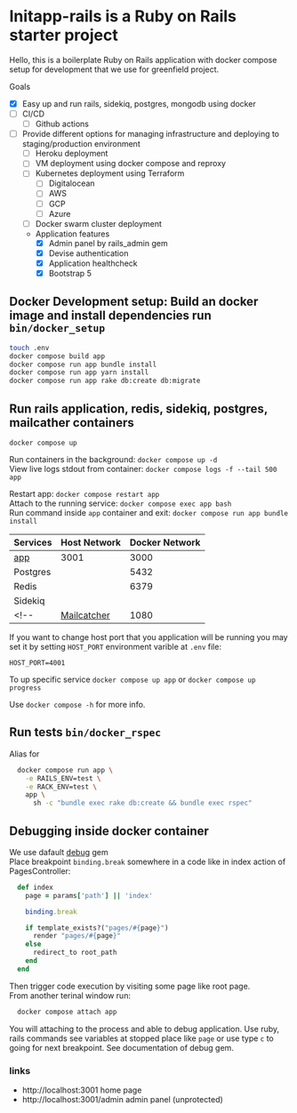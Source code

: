 # Initapp-rails is a Ruby on Rails starter project

Hello, this is a boilerplate Ruby on Rails application with docker compose setup for development that we use for greenfield project.

Goals
- [x] Easy up and run rails, sidekiq, postgres, mongodb using docker
- [ ] CI/CD
    - [ ] Github actions
- [ ] Provide different options for managing infrastructure and deploying to staging/production environment
  - [ ] Heroku deployment
  - [ ] VM deployment using docker compose and reproxy
  - [ ] Kubernetes deployment using Terraform
    - [ ] Digitalocean
    - [ ] AWS
    - [ ] GCP
    - [ ] Azure
  - [ ]  Docker swarm cluster deployment
  - Application features
    - [x] Admin panel by rails_admin gem
    - [x] Devise authentication
    - [x] Application healthcheck
    - [x] Bootstrap 5

##  Docker Development setup: Build an docker image and install dependencies run `bin/docker_setup`

```sh
touch .env
docker compose build app
docker compose run app bundle install
docker compose run app yarn install
docker compose run app rake db:create db:migrate
```

## Run rails application, redis, sidekiq, postgres, mailcather containers  
```
docker compose up
```

Run containers in the background: `docker compose up -d`  
View live logs stdout from container: `docker compose logs -f --tail 500 app`   

Restart app: `docker compose restart app`  
Attach to the running service: `docker compose exec app bash`  
Run command inside `app` container and exit: `docker compose run app bundle install`  

| Services                                      | Host Network | Docker Network |
|-----------------------------------------------|--------------|----------------|
| [app](http://localhost:3001)                  | 3001         | 3000           |
| Postgres                                      |              | 5432           |
| Redis                                         |              | 6379           |
| Sidekiq                                       |              |                |
<!-- | [Mailcatcher](http://localhost:1080)          | 1080         | 1080           | -->

If you want to change host port that you application will be running you may set it
by setting `HOST_PORT` environment varible at `.env` file:  

```
HOST_PORT=4001
```

To up specific service `docker compose up app` or `docker compose up progress`

Use `docker compose -h` for more info.

## Run tests `bin/docker_rspec`

Alias for

```bash
  docker compose run app \
    -e RAILS_ENV=test \
    -e RACK_ENV=test \
    app \
      sh -c "bundle exec rake db:create && bundle exec rspec"
```

## Debugging inside docker container

We use dafault [debug](https://github.com/ruby/debug) gem  
Place breakpoint `binding.break` somewhere in a code like in index action of PagesController:

```ruby
  def index
    page = params['path'] || 'index'

    binding.break

    if template_exists?("pages/#{page}")
      render "pages/#{page}" 
    else
      redirect_to root_path
    end
  end
```

Then trigger code execution by visiting some page like root page.  
From another terinal window run:  

```bash
  docker compose attach app
```

You will attaching to the process and able to debug application. Use ruby, rails commands see variables at stopped place like `page`
or use type `c` to going for next breakpoint. See documentation of debug gem.

### links
- http://localhost:3001 home page
- http://localhost:3001/admin admin panel (unprotected)
